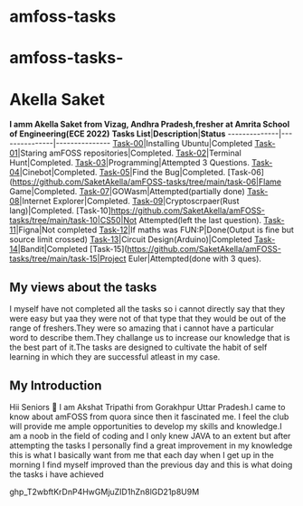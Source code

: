 # amfoss-tasks

# amfoss-tasks-
# Akella Saket
**I amm Akella Saket from Vizag, Andhra Pradesh,fresher at Amrita School of Engineering(ECE 2022)**
**Tasks List**|**Description**|**Status**
--------------|---------------|---------------
[Task-00](https://github.com/SaketAkella/amFOSS-tasks/tree/main/task-00)|Installing Ubuntu|Completed
[Task-01](https://github.com/SaketAkella/amFOSS-tasks/tree/main/task-01)|Staring amFOSS repositories|Completed.
[Task-02](https://github.com/SaketAkella/amFOSS-tasks/tree/main/task-02)|Terminal Hunt|Completed.
[Task-03](https://github.com/SaketAkella/amFOSS-tasks/tree/main/task-03)|Programming|Attempted 3 Questions.
[Task-04](https://github.com/SaketAkella/amFOSS-tasks/tree/main/task-04)|Cinebot|Completed.
[Task-05](https://github.com/SaketAkella/amFOSS-tasks/tree/main/task-05)|Find the Bug|Completed.
[Task-06](https://github.com/SaketAkella/amFOSS-tasks/tree/main/task-06|Flame Game|Completed.
[Task-07](https://github.com/SaketAkella/amFOSS-tasks/tree/main/task-07)|GOWasm|Attempted(partially done)
[Task-08](https://github.com/SaketAkella/amFOSS-tasks/tree/main/task-08)|Internet Explorer|Completed.
[Task-09](https://github.com/SaketAkella/amFOSS-tasks/tree/main/task-09)|Cryptoscrpaer(Rust lang)|Completed.
[Task-10]https://github.com/SaketAkella/amFOSS-tasks/tree/main/task-10|CS50|Not Attempted(left the last question).
[Task-11](https://github.com/Akshatji800/amfoss-tasks-demo/tree/master/task-11)|Figna|Not completed
[Task-12](https://github.com/Akshatji800/amfoss-tasks-demo/tree/master/task-12)|If maths was FUN:P|Done(Output is fine but source limit crossed) 
[Task-13](https://github.com/Akshatji800/amfoss-tasks-demo/tree/master/task-13)|Circuit Design(Arduino)|Completed
[Task-14](https://github.com/Akshatji800/amfoss-tasks-demo/tree/master/task-14)|Bandit|Completed
[Task-15](https://github.com/SaketAkella/amFOSS-tasks/tree/main/task-15|Project Euler|Attempted(done with 3 ques).
## My views about the tasks
I myself have not completed all the tasks so i cannot directly say that they were easy but yaa they were not of that type that they 
would be out of the range of freshers.They were so amazing that i cannot have a particular word to describe them.They challange us to 
increase our knowledge that is the best part of it.The tasks are designed to cultivate the habit of self learning in which they are 
successful atleast in my case.
## My Introduction
Hii Seniors :pray: I am Akshat Tripathi from Gorakhpur Uttar Pradesh.I came to know about amFOSS from quora since then it fascinated me.
I feel the club will provide me ample opportunities to develop my skills and knowledge.I am a noob in the field of coding and I only knew 
JAVA to an extent but after attempting the tasks I personally find a great improvement in my knowledge this is what I basically want from 
me that each day when I get up in the morning I find myself improved than the previous day and this is what doing the tasks i have achieved

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

